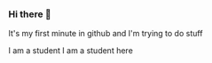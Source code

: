 ### Hi there 👋

It's my first minute in github and I'm trying to do stuff

I am a student
I am a student here 
